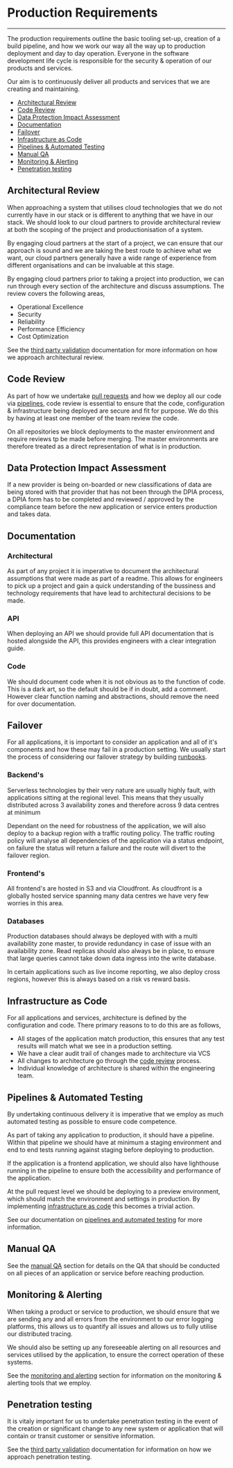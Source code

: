 # Production Requirements
***

The production requirements outline the basic tooling set-up, creation of a build pipeline, and how we work our way all
the way up to production deployment and day to day operation. Everyone in the software development life cycle is 
responsible for the security & operation of our products and services.


Our aim is to continuously deliver all products and services that we are creating and maintaining.

* [Architectural Review](#architectural-review)
* [Code Review](#code-review)
* [Data Protection Impact Assessment](#data-protection-impact-assessment)
* [Documentation](#documentation)
* [Failover](#failover)
* [Infrastructure as Code](#infrastructure-as-code)
* [Pipelines & Automated Testing](#pipelines--automated-testing)
* [Manual QA](#manual-qa)
* [Monitoring & Alerting](#monitoring--alerting)
* [Penetration testing](#penetration-testing)

## Architectural Review

When approaching a system that utilises cloud technologies that we do not currently have in our stack or is 
different to anything that we have in our stack. We should look to our cloud partners to provide architectural review at
both the scoping of the project and productionisation of a system. 

By engaging cloud partners at the start of a project,
we can ensure that our approach is sound and we are taking the best route to achieve what we want, our cloud partners
generally have a wide range of experience from different organisations and can be invaluable at this stage. 

By engaging cloud partners prior to taking a project into production, we can run through every section of the 
architecture and discuss assumptions. The review covers the following areas,

- Operational Excellence
- Security
- Reliability
- Performance Efficiency
- Cost Optimization

See the [third party validation](third-party-validation.md) documentation for more information on how we approach 
architectural review.

## Code Review

As part of how we undertake [pull requests](code-review.md) and how we deploy all our code via 
[pipelines](pipelines.md), code review is essential to ensure that the code, configuration & infrastructure being
deployed are secure and fit for purpose. We do this by having at least one member of the team review the code.

On all repositories we block deployments to the master environment and require reviews tp be made before merging. The
master environments are therefore treated as a direct representation of what is in production.

## Data Protection Impact Assessment

If a new provider is being on-boarded or new classifications of data are being stored with that provider that has not
been through the DPIA process, a DPIA form has to be completed and reviewed / approved by the compliance team before the
new application or service enters production and takes data.

## Documentation

### Architectural
As part of any project it is imperative to document the architectural assumptions that were made as part of a readme.
This allows for engineers to pick up a project and gain a quick understanding of the bussiness and technology requirements
that have lead to architectural decisions to be made.

### API
When deploying an API we should provide full API documentation that is hosted alongside the API, this provides engineers
with a clear integration guide.

### Code
We should document code when it is not obvious as to the function of code. This is a dark art, so the default should be
if in doubt, add a comment. However clear function naming and abstractions, should remove the need for over documentation.

## Failover
For all applications, it is important to consider an application and all of it's components and how these may fail in
a production setting. We usually start the process of considering our failover strategy by building [runbooks](runbooks.md).

### Backend's
Serverless technologies by their very nature are usually highly fault, with applications 
sitting at the regional level. This means that they usually distributed across 3 availability zones and therefore
across 9 data centres at minimum

Dependant on the need for robustness of the application, we will also deploy to a backup region with a traffic routing 
policy. The traffic routing policy will analyse all dependencies of the application via a status endpoint, on failure
the status will return a failure and the route will divert to the failover region.

### Frontend's
All frontend's are hosted in S3 and via Cloudfront. As cloudfront is a globally hosted service spanning many data centres
we have very few worries in this area.

### Databases
Production databases should always be deployed with with a multi availability zone master, to provide redundancy in case
of issue with an availability zone. Read replicas should also always be in place, to ensure that large queries cannot
take down data ingress into the write database.

In certain applications such as live income reporting, we also deploy cross regions, however this is always based on a
risk vs reward basis.

## Infrastructure as Code
For all applications and services, architecture is defined by the configuration and code. There primary reasons to
to do this are as follows,

- All stages of the application match production, this ensures that any test results will match what we see in a 
production setting.
- We have a clear audit trail of changes made to architecture via VCS
- All changes to architecture go through the [code review](code-review.md) process.
- Individual knowledge of architecture is shared within the engineering team.

## Pipelines & Automated Testing
By undertaking continuous delivery it is imperative that we employ as much automated testing as possible to ensure code 
competence.

As part of taking any application to production, it should have a pipeline. Within that pipeline we should have at 
minimum a staging environment and end to end tests running against staging before deploying to production.

If the application is a frontend application, we should also have lighthouse running in the pipeline to ensure both
the accessibility and performance of the application.

At the pull request level we should be deploying to a preview environment, which should match the environment and
settings in production. By implementing [infrastructure as code](#infrastructure-as-code) this becomes a trivial
action.

See our documentation on [pipelines and automated testing](pipelines.md) for more information.

## Manual QA

See the [manual QA](../qa/manualQA.md) section for details on the QA that should be conducted on all pieces of an
application or service before reaching production.

## Monitoring & Alerting

When taking a product or service to production, we should ensure that we are sending any and all errors from the 
environment to our error logging platforms, this allows us to quantify all issues and allows us to fully utilise
our distributed tracing.

We should also be setting up any foreseeable alerting on all resources and services utilised by the application, to 
ensure the correct operation of these systems. 

See the [monitoring and alerting](monitoring.md) section for information on the monitoring & alerting tools that we employ.

## Penetration testing
It is vitaly important for us to undertake penetration testing in the event of the creation or significant change to any 
new system or application that will contain or transit customer or sensitive information.

See the [third party validation](third-party-validation.md) documentation for information on how we approach 
penetration testing.
